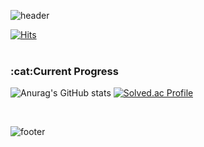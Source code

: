 ![header](https://capsule-render.vercel.app/api?type=waving&color=gradient&height=250&section=header&text=WELCOME%20&fontSize=90&fontAlign=70&fontAlignY=40)

[![Hits](https://hits.seeyoufarm.com/api/count/incr/badge.svg?url=https%3A%2F%2Fgithub.com%2Fju0718%2FProblem_solving_Backjoon.git&count_bg=%23EF57F9&title_bg=%237501A0&icon=&icon_color=%23E7E7E7&title=hits&edge_flat=false)](https://hits.seeyoufarm.com)
<br>
<br>

<h3>:cat:Current Progress</h3>

![Anurag's GitHub stats](https://github-readme-stats.vercel.app/api?username=ju0718&show_icons=true&theme=ambient_gradient) [![Solved.ac Profile](http://mazassumnida.wtf/api/v2/generate_badge?boj=chaeju0718)](https://solved.ac/chaeju0718/)

<br>

![footer](https://capsule-render.vercel.app/api?type=waving&color=gradient&height=150&section=footer&text=&fontSize=90)
